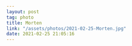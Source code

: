 ```yaml
---
layout: post
tag: photo
title: Morten
link: "/assets/photos/2021-02-25-Morten.jpg"
date: 2021-02-25 21:05:16
---
```

